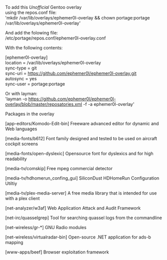 To add this *Unofficial* Gentoo overlay  
using the repos.conf file:  
'mkdir /var/lib/overlays/ephemer0l-overlay && chown portage:portage /var/lib/overlays/ephemer0l-overlay'  
  
And add the folowing file:  
/etc/portage/repos.conf/ephemer0l-overlay.conf  
  
With the following contents:  
  
[ephemer0l-overlay]  
location = /var/lib/overlays/ephemer0l-overlay  
sync-type = git  
sync-uri = https://github.com/ephemer0l/ephemer0l-overlay.git  
autosync = yes  
sync-user = portage:portage  
  
Or with layman:  
'layman -o https://github.com/ephemer0l/ephemer0l-overlay/blob/master/reposatories.xml -f -a ephemer0l-overlay'  


Packages in the overlay

[app-editors/Komodo-Edit-bin] Freeware advanced editor for dynamic and Web languages  

[media-fonts/b612] Font family designed and tested to be used on aircraft cockpit screens  

[media-fonts/open-dyslexic] Opensource font for dyslexics and for high readability  

[media-tv/comskip] Free mpeg commercial detector

[media-tv/hdhomerun_confing_gui] SiliconDust HDHomeRun Configuration Utiltiy  

[media-tv/plex-media-server] A free media library that is intended for use with a plex client  

[net-analyzer/w3af] Web Application Attack and Audit Framework

[net-irc/quasselgrep] Tool for searching quassel logs from the commandline  

[net-wireless/gr-*] GNU Radio modules

[net-wireless/virtualradar-bin] Open-source .NET application for ads-b mapping

[www-apps/beef] Browser exploitation framework
